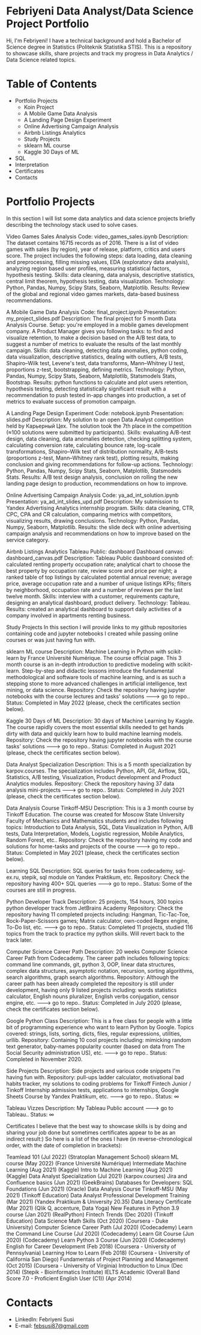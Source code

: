 # Febriyeni Data Analyst/Data Science Project Portfolio

Hi, I'm Febriyeni! I have a technical background and hold a Bachelor of Science degree in Statistics (Politeknik Statistika STIS). This is a repository to showcase skills, share projects and track my progress in Data Analytics / Data Science related topics.

# Table of Contents
- Portfolio Projects
  - Koin Project
  - A Mobile Game Data Analysis
  - A Landing Page Design Experiment
  - Online Advertising Campaign Analysis
  - Airbnb Listings Analytics
  - Study Projects
  - sklearn ML course
  - Kaggle 30 Days of ML
- SQL
- Interpretation
- Certificates
- Contacts

# Portfolio Projects
In this section I will list some data analytics and data science projects briefly describing the technology stack used to solve cases.

Video Games Sales Analysis
Code: video_games_sales.ipynb
Description: The dataset contains 16715 records as of 2016. There is a list of video games with sales (by region), year of release, platform, critics and users score. The project includes the following steps: data loading, data cleaning and preprocessing, filling missing values, EDA (exploratory data analysis), analyzing region based user profiles, measuring statistical factors, hypothesis testing.
Skills: data cleaning, data analysis, descriptive statistics, central limit theorem, hypothesis testing, data visualization.
Technology: Python, Pandas, Numpy, Scipy Stats, Seaborn, Matplotlib.
Results: Review of the global and regional video games markets, data-based business recommendations.

A Mobile Game Data Analysis
Code: final_project.ipynb
Presentation: my_project_slides.pdf
Description: The final project for 5 month Data Analysis Course. Setup: you're employed in a mobile games development company. A Product Manager gives you following tasks: to find and visualize retention, to make a decision based on the A/B test data, to suggest a number of metrics to evaluate the results of the last monthly campaign.
Skills: data cleaning, detecting data anomalies, python coding, data visualization, descriptive statistics, dealing with outliers, A/B tests, Shapiro–Wilk test, Levene's test, data transforms, Mann–Whitney U test, proportions z-test, bootstrapping, defining metrics.
Technology: Python, Pandas, Numpy, Scipy Stats, Seaborn, Matplotlib, Statsmodels Stats, Bootstrap.
Results: python functions to calculate and plot users retention, hypothesis testing, detecting statistically significant result with a recommendation to push tested in-app changes into production, a set of metrics to evaluate success of promotion campaign.

A Landing Page Design Experiment
Code: notebook.ipynb
Presentation: slides.pdf
Description: My solution to an open Data Analyst competition held by Карьерный Цех. The solution took the 7th place in the competition (≈100 solutions were submitted by participants).
Skills: evaluating A/B-test design, data cleaning, data anomalies detection, checking splitting system, calculating conversion rate, calculating bounce rate, log-scale transformations, Shapiro–Wilk test of distribution normality, A/B-tests (proportions z-test, Mann–Whitney rank test), plotting results, making conclusion and giving recommendations for follow-up actions.
Technology: Python, Pandas, Numpy, Scipy Stats, Seaborn, Matplotlib, Statsmodels Stats.
Results: A/B test design analysis, conclusion on rolling the new landing page design to production, recommendations on how to improve.

Online Advertising Campaign Analysis
Code: ya_ad_int_solution.ipynb
Presentation: ya_ad_int_slides_upd.pdf
Description: My submission to Yandex Advertising Analytics internship program.
Skills: data cleaning, CTR, CPC, CPA and CR calculation, comparing metrics with competitors, visualizing results, drawing conclusions.
Technology: Python, Pandas, Numpy, Seaborn, Matplotlib.
Results: the slide deck with online advertising campaign analysis and recommendations on how to improve based on the service category.

Airbnb Listings Analytics
Tableau Public: dashboard
Dashboard canvas: dashboard_canvas.pdf
Description: Tableau Public dashboard consisted of: calculated renting property occupation rate; analytical chart to choose the best property by occupation rate, review score and price per night; a ranked table of top listings by calculated potential annual revenue; average price, average occupation rate and a number of unique listings KPIs; filters by neighborhood, occupation rate and a number of reviews per the last twelve month.
Skills: interview with a customer, requirements capture, designing an analytical dashboard, product delivery.
Technology: Tableau.
Results: created an analytical dashboard to support daily activities of a company involved in apartments renting business.

Study Projects
In this section I will provide links to my github repositories containing code and jupyter notebooks I created while passing online courses or was just having fun with.

sklearn ML course
Description: Machine Learning in Python with scikit-learn by France Université Numérique. The course official page.
This 3 month course is an in-depth introduction to predictive modeling with scikit-learn. Step-by-step and didactic lessons introduce the fundamental methodological and software tools of machine learning, and is as such a stepping stone to more advanced challenges in artificial intelligence, text mining, or data science.
Repository: Check the repository having jupyter notebooks with the course lectures and tasks' solutions ---> go to repo..
Status: Completed in May 2022 (please, check the certificates section below).

Kaggle 30 Days of ML
Description: 30 days of Machine Learning by Kaggle. The course rapidly covers the most essential skills needed to get hands dirty with data and quickly learn how to build machine learning models.
Repository: Check the repository having jupyter notebooks with the course tasks' solutions ---> go to repo..
Status: Completed in August 2021 (please, check the certificates section below).

Data Analyst Specialization
Description: This is a 5 month specialization by karpov.courses. The specialization includes Python, API, Git, Airflow, SQL, Statistics, A/B testing, Visualization, Product development and Product Analytics modules.
Repository: Check the repository having 37 data analysis mini-projects ---> go to repo..
Status: Completed in July 2021 (please, check the certificates section below).

Data Analysis Course Tinkoff-MSU
Description: This is a 3 month course by Tinkoff Education. The course was created for Moscow State University Faculty of Mechanics and Mathematics students and includes following topics: Introduction to Data Analysis, SQL, Data Visualization in Python, A/B tests, Data Interpretation, Models, Logistic regression, Mobile Analytics, Random Forest, etc..
Repository: Check the repository having my code and solutions for home-tasks and projects of the course ---> go to repo..
Status: Completed in May 2021 (please, check the certificates section below).

Learning SQL
Description: SQL queries for tasks from codecademy, sql-ex.ru, stepik, sql module on Yandex Praktikum, etc.
Repository: Check the repository having 400+ SQL queries ---> go to repo..
Status: Some of the courses are still in progress.

Python Developer Track
Description: 25 projects, 154 hours, 300 topics python developer track from JetBrains Academy
Repository: Check the repository having 11 completed projects including: Hangman, Tic-Tac-Toe, Rock-Paper-Scissors games; Matrix calculator, own-coded Regex engine, To-Do list, etc. ---> go to repo..
Status: Completed 11 projects, studied 116 topics from the track to practice my python skills. Will revert back to the track later.

Computer Science Career Path
Description: 20 weeks Computer Science Career Path from Codecademy. The career path includes following topics: command line commands, git, python 3, OOP, linear data structures, complex data structures, asymptotic notation, recursion, sorting algorithms, search algorithms, graph search algorithms.
Repository: Although the career path has been already completed the repository is still under development, having only 9 listed projects including: words statistics calculator, English nouns pluralizer, English verbs conjugation, censor engine, etc. ---> go to repo..
Status: Completed in July 2020 (please, check the certificates section below).

Google Python Class
Description: This is a free class for people with a little bit of programming experience who want to learn Python by Google. Topics covered: strings, lists, sorting, dicts, files, regular expressions, utilities, urllib.
Repository: Containing 10 cool projects including: mimicking random text generator, baby-names popularity counter (based on data from The Social Security administration US), etc. ---> go to repo..
Status: Completed in November 2020.

Side Projects
Description: Side projects and various code snippets I'm having fun with.
Repository: pull-ups ladder calculator, motivational bad habits tracker, my solutions to coding problems for Tinkoff Fintech Junior / Tinkoff Internship admission tests, applications to internships, Google Sheets Course by Yandex Praktikum, etc. ---> go to repo..
Status: ∞

Tableau Vizzes
Description: My Tableau Public account ---> go to Tableau..
Status: ∞

Certificates
I believe that the best way to showcase skills is by doing and sharing your job done but sometimes certificates appear to be as an indirect result:) So here is a list of the ones I have (in reverse-chronological order, with the date of completion in brackets):

Teamlead 101 (Jul 2022) (Stratoplan Management School)
sklearn ML course (May 2022) (France Université Numérique)
Intermediate Machine Learning (Aug 2021) (Kaggle)
Intro to Machine Learning (Aug 2021) (Kaggle)
Data Analyst Specialization (Jul 2021) (karpov.courses)
Jira and Confluence basics (Jun 2021) (GeekBrains)
Databases for Developers: SQL Foundations (Jun 2021) (Oracle)
Data Analysis Course Tinkoff-MSU (May 2021) (Tinkoff Education)
Data Analyst Professional Development Training (Mar 2021) (Yandex Praktikum & University 20.35)
Data Literacy Certificate (Mar 2021) (Qlik Q, accenture, Data Yoga)
New Features in Python 3.9 course (Jan 2021) (RealPython)
Fintech Trends (Dec 2020) (Tinkoff Education)
Data Science Math Skills (Oct 2020) (Coursera - Duke University)
Computer Science Career Path (Jul 2020) (Codecademy)
Learn the Command Line Course (Jul 2020) (Codecademy)
Learn Git Course (Jun 2020) (Codecademy)
Learn Python 3 Course (Jun 2020) (Codecademy)
English for Career Development (Feb 2018) (Coursera - University of Pennsylvania)
Learning How to Learn (Feb 2018) (Coursera - University of California San Diego)
Fundamentals of Project Planning and Management (Oct 2015) (Coursera - University of Virginia)
Introduction to Linux (Dec 2014) (Stepik - Bioinformatics Institute)
IELTS Academic (Overall Band Score 7.0 - Proficient English User (C1)) (Apr 2014)

# Contacts
- LinkedIn: Febriyeni Susi
- E-mail: febsusi87@gmail.com
